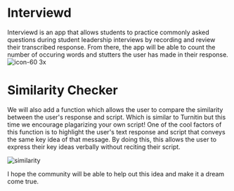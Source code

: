 # Interviewd

Interviewd is an app that allows students to practice commonly asked questions during student leadership interviews by recording and review their transcribed response. 
From there, the app will be able to count the number of occuring words and stutters the user has made in their response. 
![icon-60 3x](https://user-images.githubusercontent.com/43848242/46546681-5baa4780-c8fc-11e8-8b6d-cc154a2ce168.png)


# Similarity Checker 
We will also add a function which allows the user to compare the similarity between the user's response and script. Which is similar to Turnitin but this time we encourage plagarizing your own script! One of the cool factors of this function is to highlight the user's text response and script that conveys the same key idea of that message. By doing this, this allows the user to express their key ideas verbally without reciting their script. 


![similarity](https://user-images.githubusercontent.com/43848242/46547242-eb042a80-c8fd-11e8-97a6-48ce7f1eeb04.JPG)





I hope the community will be able to help out this idea and make it a dream come true. 

